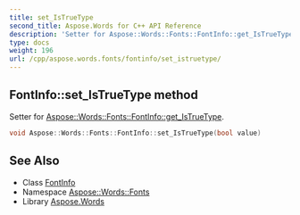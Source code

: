 ```yaml
---
title: set_IsTrueType
second_title: Aspose.Words for C++ API Reference
description: 'Setter for Aspose::Words::Fonts::FontInfo::get_IsTrueType.'
type: docs
weight: 196
url: /cpp/aspose.words.fonts/fontinfo/set_istruetype/
---
```

## FontInfo::set_IsTrueType method


Setter for [Aspose::Words::Fonts::FontInfo::get_IsTrueType](../get_istruetype/).

```cpp
void Aspose::Words::Fonts::FontInfo::set_IsTrueType(bool value)
```

## See Also

* Class [FontInfo](../)
* Namespace [Aspose::Words::Fonts](../../)
* Library [Aspose.Words](../../../)
